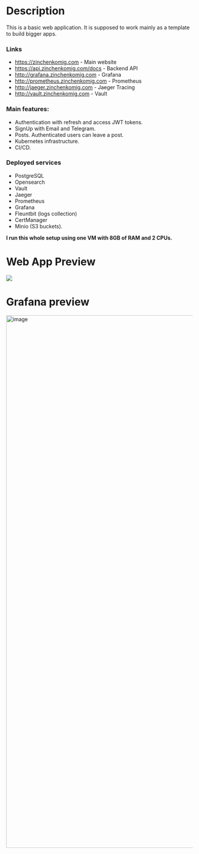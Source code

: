 # Description
This is a basic web application. It is supposed to work mainly as a template to build bigger apps.

### Links
- https://zinchenkomig.com - Main website
- https://api.zinchenkomig.com/docs - Backend API
- http://grafana.zinchenkomig.com - Grafana
- http://prometheus.zinchenkomig.com - Prometheus
- http://jaeger.zinchenkomig.com - Jaeger Tracing
- http://vault.zinchenkomig.com - Vault

### Main features:
- Authentication with refresh and access JWT tokens.
- SignUp with Email and Telegram.
- Posts. Authenticated users can leave a post.
- Kubernetes infrastructure.
- CI/CD.

### Deployed services
- PostgreSQL
- Opensearch
- Vault
- Jaeger
- Prometheus
- Grafana
- Fleuntbit (logs collection)
- CertManager
- Minio (S3 buckets).

**I run this whole setup using one VM with 8GB of RAM and 2 CPUs.**

# Web App Preview
<img src="https://github.com/user-attachments/assets/f9928a73-6590-4560-84a3-adc0b12fd318"/>

# Grafana preview
<img width="1433" alt="image" src="https://github.com/user-attachments/assets/e521cffd-fdea-45d1-afac-53c51dcfceaf">


